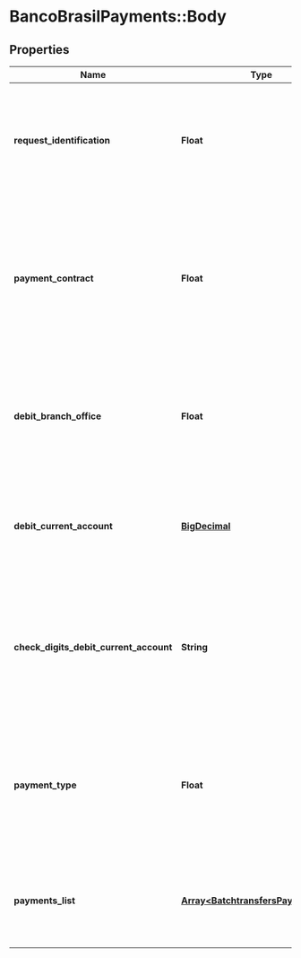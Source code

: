 # BancoBrasilPayments::Body

## Properties
Name | Type | Description | Notes
------------ | ------------- | ------------- | -------------
**request_identification** | **Float** | Identificação da solicitação de pagamento. É um número único, não sequencial, controlado pelo cliente, cujo valor vai de 1 a 999999. | [optional] 
**payment_contract** | **Float** | Contrato de pagamento entre o terceiro e o Banco do Brasil. Opcionalmente, quando não informado, será considerado o contrato vinculado à identificação interna do cliente. | [optional] 
**debit_branch_office** | **Float** | Código da agência para débito. Não é necessário quando a solicitação é acessada pelo código de autorização no fluxo do OAuth. | [optional] 
**debit_current_account** | [**BigDecimal**](BigDecimal.md) | Conta corrente de débito. Não é necessário quando a solicitação é acessada pelo código de autorização no fluxo do OAuth. | [optional] 
**check_digits_debit_current_account** | **String** | Dígito do verificador da conta corrente para débito. Não é necessário quando a solicitação é acessada pelo código de autorização no fluxo do OAuth. | [optional] 
**payment_type** | **Float** | Modalidade que representa o tipo de pagamento, sendo: 126 pagamento de fornecedores; 127 pagamento de salário e 128 pagamentos diversos | [optional] 
**payments_list** | [**Array&lt;BatchtransfersPaymentsList&gt;**](BatchtransfersPaymentsList.md) | Lista de pagamentos a serem processados em lote. Não permitido mais de 250 registros. | [optional] 

